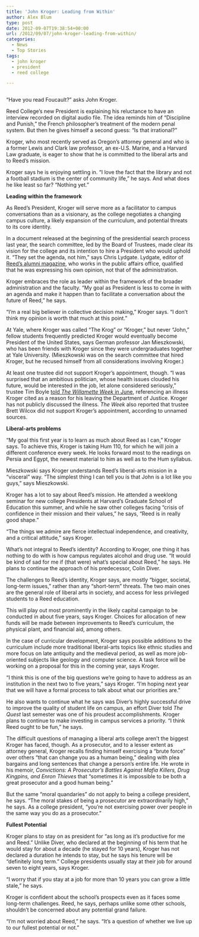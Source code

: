 ```yaml
---
title: 'John Kroger: Leading from Within'
author: Alex Blum
type: post
date: 2012-09-07T19:38:54+00:00
url: /2012/09/07/john-kroger-leading-from-within/
categories:
  - News
  - Top Stories
tags:
  - john kroger
  - president
  - reed college

---
```

<a href="http://www.reedquest.org/2012/09/john-kroger-leading-from-within/krogerslider/" rel="attachment wp-att-1569"><img class="alignright size-full wp-image-1569" title="kroger interview" src="https://i2.wp.com/www.reedquest.org/wp-content/uploads/2012/09/krogerslider.jpg?resize=770%2C430" alt="" data-recalc-dims="1" /></a>

“Have you read Foucault?” asks John Kroger.

Reed College&#8217;s new President is explaining his reluctance to have an interview recorded on digital audio file. The idea reminds him of “Discipline and Punish,” the French philosopher&#8217;s treatment of the modern penal system. But then he gives himself a second guess: “Is that irrational?”

Kroger, who most recently served as Oregon&#8217;s attorney general and who is a former Lewis and Clark law professor, an ex-U.S. Marine, and a Harvard Law graduate, is eager to show that he is committed to the liberal arts and to Reed&#8217;s mission.

Kroger says he is enjoying settling in. “I love the fact that the library and not a football stadium is the center of community life,” he says. And what does he like least so far? “Nothing yet.”

**Leading within the framework**

As Reed&#8217;s President, Kroger will serve more as a facilitator to campus conversations than as a visionary, as the college negotiates a changing campus culture, a likely expansion of the curriculum, and potential threats to its core identity.

In a document released at the beginning of the presidential search process last year, the search committee, led by the Board of Trustees, made clear its vision for the college and its intention to hire a President who would uphold it. “They set the agenda, not him,” says Chris Lydgate. Lydgate, editor of [Reed&#8217;s alumni magazine][1], who works in the public affairs office, qualified that he was expressing his own opinion, not that of the administration.

Kroger embraces the role as leader within the framework of the broader administration and the faculty. “My goal as President is less to come in with an agenda and make it happen than to facilitate a conversation about the future of Reed,” he says.

“I&#8217;m a real big believer in collective decision making,” Kroger says. “I don&#8217;t think my opinion is worth that much at this point.”

At Yale, where Kroger was called “The Krog” or “Kroger,” but never “John,” fellow students frequently predicted Kroger would eventually become President of the United States, says German professor Jan Mieszkowski, who has been friends with Kroger since they were undergraduates together at Yale University. (Mieszkowski was on the search committee that hired Kroger, but he recused himself from all considerations involving Kroger.)

At least one trustee did not support Kroger&#8217;s appointment, though. “I was surprised that an ambitious politician, whose health issues clouded his future, would be interested in the job, let alone considered seriously,” trustee Tim Boyle [told _The Willamette Week_ in June][2], referencing an illness Kroger cited as a reason for his leaving the Department of Justice. Kroger has not publicly discussed the illness. _The Week_ also reported that trustee Brett Wilcox did not support Kroger&#8217;s appointment, according to unnamed sources.

**Liberal-arts problems**

“My goal this first year is to learn as much about Reed as I can,” Kroger says. To achieve this, Kroger is taking Hum 110, for which he will join a different conference every week. He looks forward most to the readings on Persia and Egypt, the newest material to him as well as to the Hum syllabus.

Mieszkowski says Kroger understands Reed&#8217;s liberal-arts mission in a “visceral” way. “The simplest thing I can tell you is that John is a lot like you guys,” says Mieszkowski.

Kroger has a lot to say about Reed&#8217;s mission. He attended a weeklong seminar for new college Presidents at Harvard&#8217;s Graduate School of Education this summer, and while he saw other colleges facing “crisis of confidence in their mission and their values,” he says, “Reed is in really good shape.”

“The things we admire are fierce intellectual independence, and creativity, and a critical attitude,” says Kroger.

What&#8217;s not integral to Reed&#8217;s identity? According to Kroger, one thing it has nothing to do with is how campus regulates alcohol and drug use. “It would be kind of sad for me if (that were) what&#8217;s special about Reed,” he says. He plans to continue the approach of his predecessor, Colin Diver.

The challenges to Reed&#8217;s identity, Kroger says, are mostly “bigger, societal, long-term issues,” rather than any “short-term” threats. The two main ones are the general role of liberal arts in society, and access for less privileged students to a Reed education.

This will play out most prominently in the likely capital campaign to be conducted in about five years, says Kroger. Choices for allocation of new funds will be made between improvements to Reed&#8217;s curriculum, the physical plant, and financial aid, among others.

In the case of curricular development, Kroger says possible additions to the curriculum include more traditional liberal-arts topics like ethnic studies and more focus on late antiquity and the medieval period, as well as more job-oriented subjects like geology and computer science. A task force will be working on a proposal for this in the coming year, says Kroger.

“I think this is one of the big questions we&#8217;re going to have to address as an institution in the next two to five years,” says Kroger. “I&#8217;m hoping next year that we will have a formal process to talk about what our priorities are.”

He also wants to continue what he says was Diver&#8217;s highly successful drive to improve the quality of student life on campus, an effort Diver told _The Quest_ last semester was one of his proudest accomplishments. Kroger plans to continue to make investing in campus services a priority. “I think Reed ought to be fun,” he says.

The difficult questions of managing a liberal arts college aren&#8217;t the biggest Kroger has faced, though. As a prosecutor, and to a lesser extent as attorney general, Kroger recalls finding himself exercising a “brute force” over others “that can change you as a human being,” dealing with plea bargains and long sentences that change a person&#8217;s entire life. He wrote in his memoir, _Convictions: A Prosecutor’s Battles Against Mafia Killers, Drug Kingpins, and Enron Thieves_ that “sometimes it is impossible to be both a great prosecutor and a good human being.”

But the same “moral quandaries” do not apply to being a college president, he says. “The moral stakes of being a prosecutor are extraordinarily high,” he says. As a college president, “you&#8217;re not exercising power over people in the same way you do as a prosecutor.”

**Fullest Potential**

Kroger plans to stay on as president for “as long as it&#8217;s productive for me and Reed.” Unlike Diver, who declared at the beginning of his term that he would stay for about a decade (he stayed for 10 years), Kroger has not declared a duration he intends to stay, but he says his tenure will be “definitely long term.” College presidents usually stay at their job for around seven to eight years, says Kroger.

“I worry that if you stay at a job for more than 10 years you can grow a little stale,” he says.

Kroger is confident about the school&#8217;s prospects even as it faces some long-term challenges. Reed, he says, perhaps unlike some other schools, shouldn&#8217;t be concerned about any potential grand failure.

“I&#8217;m not worried about Reed,” he says. “It&#8217;s a question of whether we live up to our fullest potential or not.”

 [1]: http://www.reed.edu/reed_magazine/
 [2]: http://www.wweek.com/portland/article-19275-the_smartest_guy_in_the_room.html